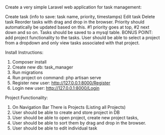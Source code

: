 Create a very simple Laravel web application for task management:

Create task (info to save: task name, priority, timestamps)
Edit task
Delete task
Reorder tasks with drag and drop in the browser. Priority should automatically be updated based on this. #1 priority goes at top, #2 next down and so on.
Tasks should be saved to a mysql table.
BONUS POINT: add project functionality to the tasks. User should be able to select a project from a dropdown and only view tasks associated with that project.

Install Instructions: 
1. Composer install
2. Create new db: task_manager
3. Run migrations
4. Run project on command: php artisan serve
5. Register new user: http://127.0.0.1:8000/Register
5. Login new user: http://127.0.0.1:8000/Login


Project Functionality:

1. On Navigation Bar There is Projects (Listing all Projects)
2. User should be able to create and store project in DB
3. User should be able to open project, create new project tasks, 
4. User should be able to sort them by drag and drop in the browser.
5. User should be able to edit individual task